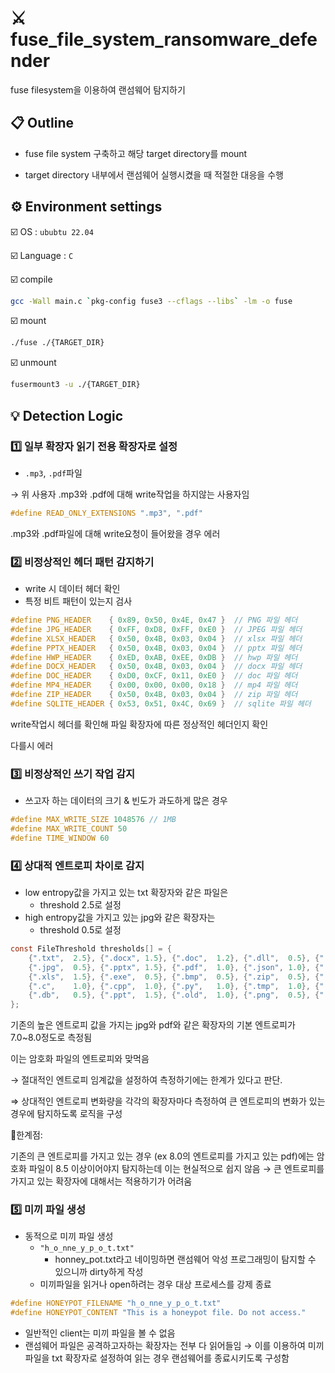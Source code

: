 # ⚔️ fuse_file_system_ransomware_defender 
fuse filesystem을 이용하여 랜섬웨어 탐지하기

## 📋 Outline
- fuse file system 구축하고 해당 target directory를 mount

- target directory 내부에서 랜섬웨어 실행시켰을 때 적절한 대응을 수행

## ⚙️ Environment settings
☑️ OS  : `ububtu 22.04`

☑️ Language : `C`

☑️ compile 
```bash
gcc -Wall main.c `pkg-config fuse3 --cflags --libs` -lm -o fuse
```

☑️ mount
```bash
./fuse ./{TARGET_DIR}
```

☑️ unmount
```bash
fusermount3 -u ./{TARGET_DIR}
```

## 💡 Detection Logic
### 1️⃣ 일부 확장자 읽기 전용 확장자로 설정

- `.mp3`, `.pdf`파일

→ 위 사용자 .mp3와 .pdf에 대해 write작업을 하지않는 사용자임 

```c
#define READ_ONLY_EXTENSIONS ".mp3", ".pdf"
```

.mp3와 .pdf파일에 대해 write요청이 들어왔을 경우 에러 



### 2️⃣ 비정상적인 헤더 패턴 감지하기

- write 시 데이터 헤더 확인
- 특정 비트 패턴이 있는지 검사

```c
#define PNG_HEADER    { 0x89, 0x50, 0x4E, 0x47 }  // PNG 파일 헤더
#define JPG_HEADER    { 0xFF, 0xD8, 0xFF, 0xE0 }  // JPEG 파일 헤더
#define XLSX_HEADER   { 0x50, 0x4B, 0x03, 0x04 }  // xlsx 파일 헤더
#define PPTX_HEADER   { 0x50, 0x4B, 0x03, 0x04 }  // pptx 파일 헤더
#define HWP_HEADER    { 0xED, 0xAB, 0xEE, 0xDB }  // hwp 파일 헤더
#define DOCX_HEADER   { 0x50, 0x4B, 0x03, 0x04 }  // docx 파일 헤더
#define DOC_HEADER    { 0xD0, 0xCF, 0x11, 0xE0 }  // doc 파일 헤더
#define MP4_HEADER    { 0x00, 0x00, 0x00, 0x18 }  // mp4 파일 헤더
#define ZIP_HEADER    { 0x50, 0x4B, 0x03, 0x04 }  // zip 파일 헤더
#define SQLITE_HEADER { 0x53, 0x51, 0x4C, 0x69 }  // sqlite 파일 헤더

```

write작업시 헤더를 확인해 파일 확장자에 따른 정상적인 헤더인지 확인

다를시 에러



### 3️⃣ 비정상적인 쓰기 작업 감지

- 쓰고자 하는 데이터의 크기 & 빈도가 과도하게 많은 경우

```c
#define MAX_WRITE_SIZE 1048576 // 1MB
#define MAX_WRITE_COUNT 50
#define TIME_WINDOW 60
```



### 4️⃣ 상대적 엔트로피 차이로 감지

- low entropy값을 가지고 있는 txt 확장자와 같은 파일은
    - threshold 2.5로 설정
- high entropy값을 가지고 있는 jpg와 같은 확장자는
    - threshold 0.5로 설정

```c
const FileThreshold thresholds[] = {
    {".txt",  2.5}, {".docx", 1.5}, {".doc",  1.2}, {".dll",  0.5}, {".mp3",  0.5}, {".csv",  1.5},
    {".jpg",  0.5}, {".pptx", 1.5}, {".pdf",  1.0}, {".json", 1.0}, {".log",  1.2}, {".xlsx", 1.5},
    {".xls",  1.5}, {".exe",  0.5}, {".bmp",  0.5}, {".zip",  0.5}, {".svg",  1.0}, {".html", 1.5},
    {".c",    1.0}, {".cpp",  1.0}, {".py",   1.0}, {".tmp",  1.0}, {".hwp",  1.5}, {".hwpx", 1.5},
    {".db",   0.5}, {".ppt",  1.5}, {".old",  1.0}, {".png",  0.5}, {".mp4",  0.5}, {NULL,    1.0}
};
```

기존의 높은 엔트로피 값을 가지는 jpg와 pdf와 같은 확장자의 기본 엔트로피가 7.0~8.0정도로 측정됨

이는 암호화 파일의 엔트로피와 맞먹음

→ 절대적인 엔트로피 임계값을 설정하여 측정하기에는 한계가 있다고 판단.

⇒ 상대적인 엔트로피 변화량을 각각의 확장자마다 측정하여 큰 엔트로피의 변화가 있는 경우에 탐지하도록 로직을 구성

📢한계점: 

기존의 큰 엔트로피를 가지고 있는 경우 (ex 8.0의 엔트로피를 가지고 있는 pdf)에는 암호화 파일이 8.5 이상이어야지 탐지하는데 이는 현실적으로 쉽지 않음 → 큰 엔트로피를 가지고 있는 확장자에 대해서는 적용하기가 어려움



### 5️⃣ 미끼 파일 생성

- 동적으로 미끼 파일 생성
    - `"h_o_nne_y_p_o_t.txt"`
        - honney_pot.txt라고 네이밍하면 랜섬웨어 악성 프로그래밍이 탐지할 수 있으니까
        dirty하게 작성
    - 미끼파일을 읽거나 open하려는 경우 대상 프로세스를 강제 종료

```c
#define HONEYPOT_FILENAME "h_o_nne_y_p_o_t.txt"
#define HONEYPOT_CONTENT "This is a honeypot file. Do not access."
```

- 일반적인 client는 미끼 파일을 볼 수 없음
- 랜섬웨어 파일은 공격하고자하는 확장자는 전부 다 읽어들임 → 이를 이용하여 미끼파일을 txt 확장자로 설정하여 읽는 경우 랜섬웨어를 종료시키도록 구성함
